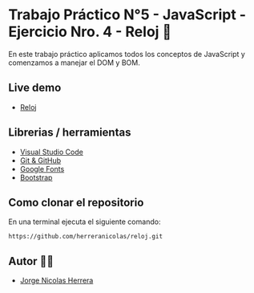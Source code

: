 # Trabajo Práctico N°5 - JavaScript - Ejercicio Nro. 4 - Reloj 🚀

En este trabajo práctico aplicamos todos los conceptos de JavaScript y comenzamos a manejar el DOM y BOM.

## Live demo

- [Reloj](https://herreranicolas.github.io/reloj/)

## Librerias / herramientas 

- [Visual Studio Code](https://code.visualstudio.com/)
- [Git & GitHub](https://github.com/) 
- [Google Fonts](https://fonts.google.com/)
- [Bootstrap](https://getbootstrap.com/)

##  Como clonar el repositorio
En una terminal ejecuta el siguiente comando: 

```
https://github.com/herreranicolas/reloj.git
```

## Autor 👨‍💻

- [Jorge Nicolas Herrera](https://www.linkedin.com/in/nicolasherrera95/) 